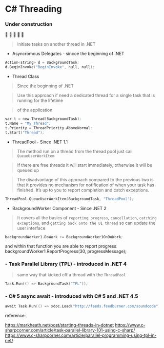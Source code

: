 ﻿# C# Threading

### Under construction 
:construction: :construction: :construction: :construction: :construction:

> Initiate tasks on another thread in .NET

- Asyncromous Delegates - sincce the beginning of .NET
```s
Action<string> d = BackgroundTask;
d.BeginInvoke("BeginInvoke", null, null);
```

- Thread Class 
> Since the beginning of .NET

> Use this approach if need a dedicated thread for a single task that is running for the lifetime 

> of the application

```s
var t = new Thread(BackgroundTask);
t.Name = "My Thread";
t.Priority = ThreadPriority.AboveNormal;
t.Start("Thread");
```

- ThreadPool - Since .NET 1.1

> The method run on a thread from the thread pool just call `QueueUserWorkItem`

> If there are free threads it will start immediately, otherwise it will be queued up

> The disadvantage of this approach compared to the previous two is that it provides no mechanism for notification of when your task has finished. It’s up to you to report completion and catch exceptions.

```s
ThreadPool.QueueUserWorkItem(BackgroundTask, "ThreadPool");
```

- BackgroundWorker Component - Since .NET 2

> It covers all the basics of `reporting progress`, `cancellation`, `catching exceptions`, and `getting back onto the UI thread` so can update the user interface

```s
backgroundWorker1.DoWork += BackgroundWorker1OnDoWork;
```
and within that function you are able to report progress:
backgroundWorker1.ReportProgress(30, progressMessage);




### - Task Parallel Library (TPL) - introduced in .NET 4
> same way that  kicked off a thread with the `ThreadPool`

```s
Task.Run(() => BackgroundTask("TPL"));
```

### - C# 5 async await - introduced with C# 5 and .NET 4.5
> 
```s
await Task.Run(() => xdoc.Load("http://feeds.feedburner.com/soundcode"));
```

reference:

https://markheath.net/post/starting-threads-in-dotnet
https://www.c-sharpcorner.com/article/task-parallel-library-101-using-c-sharp/
https://www.c-sharpcorner.com/article/parallel-programming-using-tpl-in-net/
